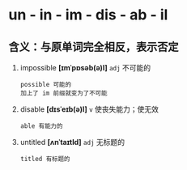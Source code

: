# un - in - im - dis - ab - il

## 含义：与原单词完全相反，表示否定

1. impossible **[ɪmˈpɒsəb(ə)l]** `adj` 不可能的

   ```
   possible 可能的
   加上了 im 前缀就变为了不可能
   ```

2. disable **[dɪsˈeɪb(ə)l]** `v` 使丧失能力；使无效

   ```
   able 有能力的
   ```

3. untitled **[ʌnˈtaɪtld]** `adj` 无标题的

   ```
   titled 有标题的
   ```
